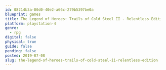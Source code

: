 ```yaml
---
id: 08214b3a-80d0-40e2-a66c-279b5397be0a
blueprint: games
title: The Legend of Heroes: Trails of Cold Steel II - Relentless Edition
platform: playstation-4
genre:
  - rpg
digital: false
physical: true
guide: false
pending: false
posted: 2019-07-08
slug: the-legend-of-heroes-trails-of-cold-steel-ii-relentless-edition
---
```

